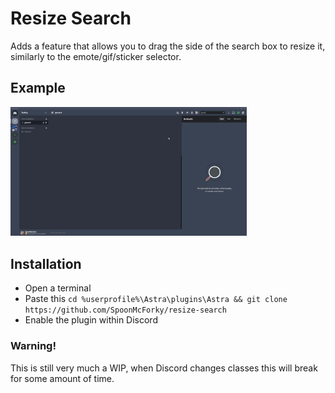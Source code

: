 # Resize Search
 Adds a feature that allows you to drag the side of the search box to resize it, similarly to the emote/gif/sticker selector.
## Example
<img src="example.gif" width="75%" height="75%"/>

 ## Installation
 - Open a terminal
 - Paste this `cd %userprofile%\Astra\plugins\Astra && git clone https://github.com/SpoonMcForky/resize-search`
 - Enable the plugin within Discord

 ### Warning!
 This is still very much a WIP, when Discord changes classes this will break for some amount of time.

